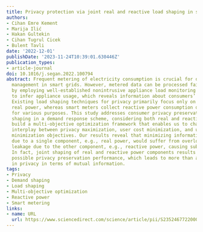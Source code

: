 ```yaml
---
title: Privacy protection via joint real and reactive load shaping in smart grids
authors:
- Cihan Emre Kement
- Marija Ilić
- Hakan Gultekin
- Cihan Tugrul Cicek
- Bulent Tavli
date: '2022-12-01'
publishDate: '2023-11-24T10:39:01.630446Z'
publication_types:
- article-journal
doi: 10.1016/j.segan.2022.100794
abstract: Frequent metering of electricity consumption is crucial for demand-side
  management in smart grids. However, metered data can be processed fairly easily
  by employing well-established nonintrusive appliance load monitoring techniques
  to infer appliance usage, which reveals information about consumers’ private lives.
  Existing load shaping techniques for privacy primarily focus only on altering metered
  real power, whereas smart meters collect reactive power consumption data as well
  for various purposes. This study addresses consumer privacy preservation via load
  shaping in a demand response scheme, considering both real and reactive power. We
  build a multi-objective optimization framework that enables us to characterize the
  interplay between privacy maximization, user cost minimization, and user discomfort
  minimization objectives. Our results reveal that minimizing information leakage
  due to a single component, e.g., real power, would suffer from overlooking information
  leakage due to the other component, e.g., reactive power, causing sub-optimal decisions.
  In fact, joint shaping of real and reactive power components results in the best
  possible privacy preservation performance, which leads to more than a twofold increase
  in privacy in terms of mutual information.
tags:
- Privacy
- Demand shaping
- Load shaping
- Multi-objective optimization
- Reactive power
- Smart metering
links:
- name: URL
  url: https://www.sciencedirect.com/science/article/pii/S2352467722000984
---
```


